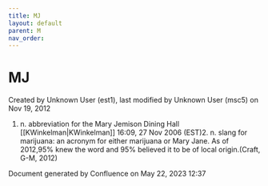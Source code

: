 ```yaml
---
title: MJ
layout: default
parent: M
nav_order:
---
```


# MJ

Created by  Unknown User (est1), last modified by  Unknown User (msc5) on Nov 19, 2012

1. n. abbreviation for the Mary Jemison Dining Hall [[KWinkelman|KWinkelman]] 16:09, 27 Nov 2006 (EST)2. n. slang for marijuana: an acronym for either marijuana or Mary Jane. As of 2012,95% knew the word and 95% believed it to be of local origin.(Craft, G-M, 2012)

Document generated by Confluence on May 22, 2023 12:37


